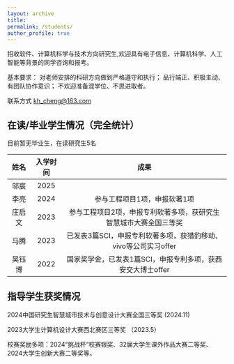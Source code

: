 ```yaml
---
layout: archive
title: 
permalink: /students/
author_profile: true
---
```


招收软件、计算机科学与技术方向研究生,欢迎具有电子信息、计算机科学、人工智能等背景的同学咨询和报考。

[//]: # (满足如下要求之一者优先考虑：)

[//]: # (具有良好的计算机编程基础；)

[//]: # (具有良好的英语水平；)

[//]: # (参加过数学类竞赛、程序设计大赛，并取得较好成绩者。)
基本要求：
对老师安排的科研方向做到严格遵守和执行；
品行端正、积极主动、有团队协作意识；
不欢迎准备混学位、不思进取者。

联系方式 [kh_cheng@163.com](kh_cheng@163.com)

## 在读/毕业学生情况（完全统计）

目前暂无毕业生，在读研究生5名

| 姓名  | 入学时间 |                 成果                  |
|:---:|:----:|:-----------------------------------:|
| 邬宸  | 2025 |                       | 
| 李亮  | 2024 |           参与工程项目1项，申报软著1项           | 
| 庄启文 | 2023 |  参与工程项目2项，申报专利软著多项，获研究生智慧城市大赛全国三等奖  |
| 马腾  | 2023 | 已发表3篇SCI，申报专利软著多项，获猎豹移动、vivo等公司实习offer |
| 吴钰博 | 2022 |  国家奖学金，已发表1篇SCI，申报专利多项，获西安交大博士offer  |




## 指导学生获奖情况

2024中国研究生智慧城市技术与创意设计大赛全国三等奖 (2024.11)

2023大学生计算机设计大赛西北赛区三等奖 （2023.5）

校赛奖励多项：2024”挑战杯“校赛银奖、32届大学生课外作品大赛二等奖、2024大学生创新大赛二等奖等。

